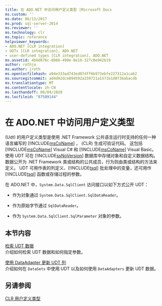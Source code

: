 ```yaml
---
title: 在 ADO.NET 中访问用户定义类型 |Microsoft Docs
ms.custom: ''
ms.date: 06/13/2017
ms.prod: sql-server-2014
ms.reviewer: ''
ms.technology: clr
ms.topic: reference
helpviewer_keywords:
- ADO.NET [CLR integration]
- UDTs [CLR integration], ADO.NET
- user-defined types [CLR integration], ADO.NET
ms.assetid: 4b0d876c-8066-490e-8e18-327c0e942b19
author: rothja
ms.author: jroth
ms.openlocfilehash: a94e333ad743ed07dff6b973ebfe227312a1cab2
ms.sourcegitcommit: ad4d92dce894592a259721a1571b1d8736abacdb
ms.translationtype: MT
ms.contentlocale: zh-CN
ms.lasthandoff: 08/04/2020
ms.locfileid: "87589144"
---
```

# <a name="accessing-user-defined-types-in-adonet"></a>在 ADO.NET 中访问用户定义类型
   (Udt) 的用户定义类型是使用 .NET Framework 公共语言运行时支持的任何一种语言编写的 [!INCLUDE[msCoName](../../includes/msconame-md.md)] ， (CLR) 生成可验证代码。 这包括 [!INCLUDE[msCoName](../../includes/msconame-md.md)] Visual C# 和 [!INCLUDE[msCoName](../../includes/msconame-md.md)] Visual Basic。 使用 UDT 可在 [!INCLUDE[ssNoVersion](../../includes/ssnoversion-md.md)] 数据库中存储对象和自定义数据结构。 数据公开为 .NET Framework 类或结构的公共成员，行为则由类或结构的方法来定义。 UDT 可用作表的列定义、[!INCLUDE[tsql](../../includes/tsql-md.md)] 批处理中的变量，还可用作 [!INCLUDE[tsql](../../includes/tsql-md.md)] 函数或存储过程的参数。  
  
 在 ADO.NET 中，`System.Data.SqlClient` 访问接口以如下方式公开 UDT：  
  
-   作为对象通过 `System.Data.SqlClient.SqlDataReader`。  
  
-   作为原始字节通过 `SqlDataReader`。  
  
-   作为 `System.Data.SqlClient.SqlParameter` 对象的参数。  
  
## <a name="in-this-section"></a>本节内容  
 [检索 UDT 数据](accessing-user-defined-types-retrieving-udt-data.md)  
 介绍如何检索 UDT 数据和如何指定参数。  
  
 [使用 DataAdapter 更新 UDT 列](accessing-user-defined-types-updating-udt-columns-with-dataadapters.md)  
 介绍如何在 `DataSets` 中使用 UDT 以及如何使用 `DataAdapters` 更新 UDT 数据。  
  
## <a name="see-also"></a>另请参阅  
 [CLR 用户定义类型](clr-user-defined-types.md)  
  
  
